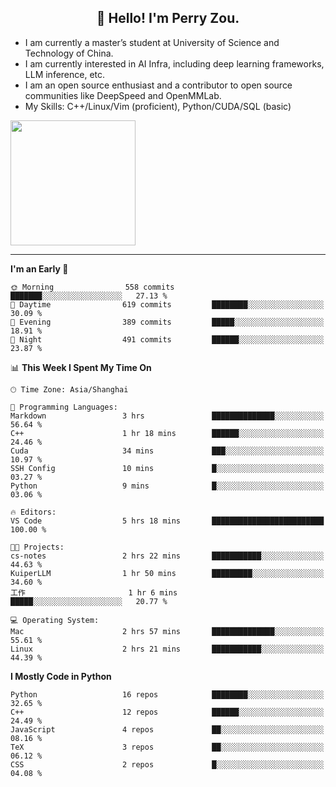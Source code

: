<h2 align="center">👋 Hello! I'm Perry Zou.</h2>

- I am currently a master’s student at University of Science and Technology of China.
- I am currently interested in AI Infra, including deep learning frameworks, LLM inference, etc.
- I am an open source enthusiast and a contributor to open source communities like DeepSpeed and OpenMMLab.
- My Skills: C++/Linux/Vim (proficient), Python/CUDA/SQL (basic)

<img height=200 align="center" src="https://github-readme-stats.vercel.app/api?username=zonepg" />

-------

<!--START_SECTION:waka-->
**I'm an Early 🐤** 

```text
🌞 Morning                558 commits         ███████░░░░░░░░░░░░░░░░░░   27.13 % 
🌆 Daytime                619 commits         ████████░░░░░░░░░░░░░░░░░   30.09 % 
🌃 Evening                389 commits         █████░░░░░░░░░░░░░░░░░░░░   18.91 % 
🌙 Night                  491 commits         ██████░░░░░░░░░░░░░░░░░░░   23.87 % 
```


📊 **This Week I Spent My Time On** 

```text
🕑︎ Time Zone: Asia/Shanghai

💬 Programming Languages: 
Markdown                 3 hrs               ██████████████░░░░░░░░░░░   56.64 % 
C++                      1 hr 18 mins        ██████░░░░░░░░░░░░░░░░░░░   24.46 % 
Cuda                     34 mins             ███░░░░░░░░░░░░░░░░░░░░░░   10.97 % 
SSH Config               10 mins             █░░░░░░░░░░░░░░░░░░░░░░░░   03.27 % 
Python                   9 mins              █░░░░░░░░░░░░░░░░░░░░░░░░   03.06 % 

🔥 Editors: 
VS Code                  5 hrs 18 mins       █████████████████████████   100.00 % 

🐱‍💻 Projects: 
cs-notes                 2 hrs 22 mins       ███████████░░░░░░░░░░░░░░   44.63 % 
KuiperLLM                1 hr 50 mins        █████████░░░░░░░░░░░░░░░░   34.60 % 
工作                       1 hr 6 mins         █████░░░░░░░░░░░░░░░░░░░░   20.77 % 

💻 Operating System: 
Mac                      2 hrs 57 mins       ██████████████░░░░░░░░░░░   55.61 % 
Linux                    2 hrs 21 mins       ███████████░░░░░░░░░░░░░░   44.39 % 
```

**I Mostly Code in Python** 

```text
Python                   16 repos            ████████░░░░░░░░░░░░░░░░░   32.65 % 
C++                      12 repos            ██████░░░░░░░░░░░░░░░░░░░   24.49 % 
JavaScript               4 repos             ██░░░░░░░░░░░░░░░░░░░░░░░   08.16 % 
TeX                      3 repos             ██░░░░░░░░░░░░░░░░░░░░░░░   06.12 % 
CSS                      2 repos             █░░░░░░░░░░░░░░░░░░░░░░░░   04.08 % 
```




<!--END_SECTION:waka-->
